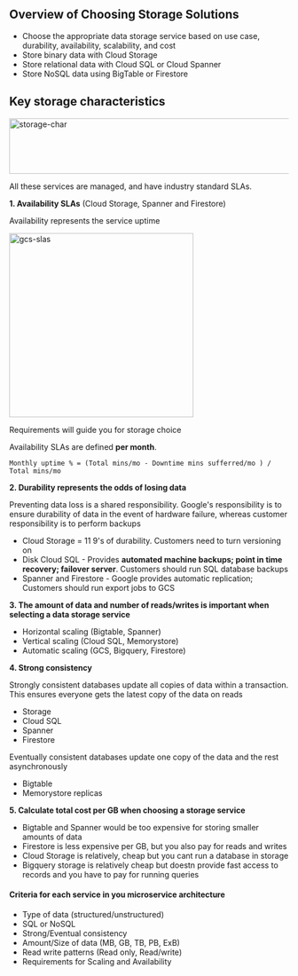 ## Overview of Choosing Storage Solutions
- Choose the appropriate data storage service based on use case, durability, availability, scalability, and cost
- Store binary data with Cloud Storage
- Store relational data with Cloud SQL or Cloud Spanner
- Store NoSQL data using BigTable or Firestore

## Key storage characteristics
<img width="600" height="100" alt="storage-char" src="https://user-images.githubusercontent.com/40435982/128052494-e9398873-2fac-4e7d-afde-f412f12b6be9.PNG">

All these services are managed, and have industry standard SLAs.

**1. Availability SLAs** (Cloud Storage, Spanner and Firestore)

Availability represents the service uptime

<img width="332" alt="gcs-slas" src="https://user-images.githubusercontent.com/40435982/128052777-89e7e1a3-a6ee-45a9-a026-d83b105a4277.PNG">

Requirements will guide you for storage choice

Availability SLAs are defined **per month**. 

```Monthly uptime % = (Total mins/mo - Downtime mins sufferred/mo ) / Total mins/mo```

**2. Durability represents the odds of losing data**

Preventing data loss is a shared responsibility. Google's responsibility is to ensure durability of data in the event of hardware failure, whereas customer responsibility is to perform backups

- Cloud Storage = 11 9's of durability. Customers need to turn versioning on
- Disk Cloud SQL - Provides **automated machine backups; point in time recovery; failover server**. Customers should run SQL database backups
- Spanner and Firestore - Google provides automatic replication; Customers should run export jobs to GCS

**3. The amount of data and number of reads/writes is important when selecting a data storage service**

- Horizontal scaling (Bigtable, Spanner)
- Vertical scaling (Cloud SQL, Memorystore)
- Automatic scaling (GCS, Bigquery, Firestore)

**4. Strong consistency**

Strongly consistent databases update all copies of data within a transaction. This ensures everyone gets the latest copy of the data on reads
- Storage
- Cloud SQL
- Spanner
- Firestore

Eventually consistent databases update one copy of the data and the rest asynchronously
- Bigtable
- Memorystore replicas

**5. Calculate total cost per GB when choosing a storage service**

- Bigtable and Spanner would be too expensive for storing smaller amounts of data
- Firestore is less expensive per GB, but you also pay for reads and writes
- Cloud Storage is relatively, cheap but you cant run a database in storage
- Bigquery storage is relatively cheap but doestn provide fast access to records and you have to pay for running queries

#### Criteria for each service in you microservice architecture
- Type of data (structured/unstructured)
- SQL or NoSQL
- Strong/Eventual consistency
- Amount/Size of data (MB, GB, TB, PB, ExB)
- Read write patterns (Read only, Read/write)
- Requirements for Scaling and Availability

